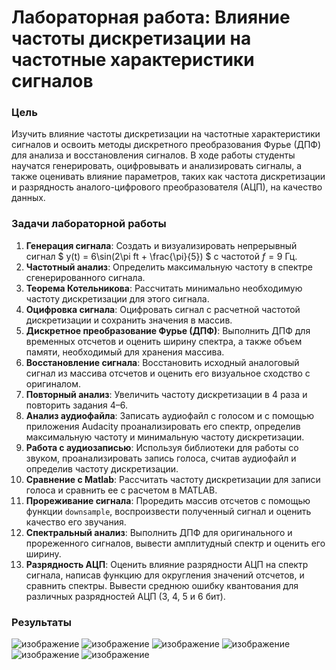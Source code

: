 # Лабораторная работа: Влияние частоты дискретизации на частотные характеристики сигналов

### Цель
Изучить влияние частоты дискретизации на частотные характеристики сигналов и освоить методы дискретного преобразования Фурье (ДПФ) для анализа и восстановления сигналов. В ходе работы студенты научатся генерировать, оцифровывать и анализировать сигналы, а также оценивать влияние параметров, таких как частота дискретизации и разрядность аналого-цифрового преобразователя (АЦП), на качество данных.

### Задачи лабораторной работы
1. **Генерация сигнала**: Создать и визуализировать непрерывный сигнал $` y(t) = 6\sin(2\pi ft + \frac{\pi}{5}) `$ с частотой $` f = 9 `$ Гц.
2. **Частотный анализ**: Определить максимальную частоту в спектре сгенерированного сигнала.
3. **Теорема Котельникова**: Рассчитать минимально необходимую частоту дискретизации для этого сигнала.
4. **Оцифровка сигнала**: Оцифровать сигнал с расчетной частотой дискретизации и сохранить значения в массив.
5. **Дискретное преобразование Фурье (ДПФ)**: Выполнить ДПФ для временных отсчетов и оценить ширину спектра, а также объем памяти, необходимый для хранения массива.
6. **Восстановление сигнала**: Восстановить исходный аналоговый сигнал из массива отсчетов и оценить его визуальное сходство с оригиналом.
7. **Повторный анализ**: Увеличить частоту дискретизации в 4 раза и повторить задания 4–6.
8. **Анализ аудиофайла**: Записать аудиофайл с голосом и с помощью приложения Audacity проанализировать его спектр, определив максимальную частоту и минимальную частоту дискретизации.
9. **Работа с аудиозаписью**: Используя библиотеки для работы со звуком, проанализировать запись голоса, считав аудиофайл и определив частоту дискретизации.
10. **Сравнение с Matlab**: Рассчитать частоту дискретизации для записи голоса и сравнить ее с расчетом в MATLAB.
11. **Прореживание сигнала**: Проредить массив отсчетов с помощью функции `downsample`, воспроизвести полученный сигнал и оценить качество его звучания.
12. **Спектральный анализ**: Выполнить ДПФ для оригинального и прореженного сигналов, вывести амплитудный спектр и оценить его ширину.
13. **Разрядность АЦП**: Оценить влияние разрядности АЦП на спектр сигнала, написав функцию для округления значений отсчетов, и сравнить спектры. Вывести среднюю ошибку квантования для различных разрядностей АЦП (3, 4, 5 и 6 бит).

### Результаты
![изображение](https://github.com/user-attachments/assets/ab323b8b-3b04-4f0b-bfa9-e8bac61a12de)
![изображение](https://github.com/user-attachments/assets/f0dea2bb-49c7-47e0-96e5-c5ac4c700415)
![изображение](https://github.com/user-attachments/assets/c9a816af-0217-4508-912b-586425013eb1)
![изображение](https://github.com/user-attachments/assets/0a00096b-999c-4191-8091-c81579e538c6)
![изображение](https://github.com/user-attachments/assets/1cc53c5d-5028-470a-b58f-5e2d1a3d691a)
![изображение](https://github.com/user-attachments/assets/f424374e-2697-4108-8edf-f4652583208e)

